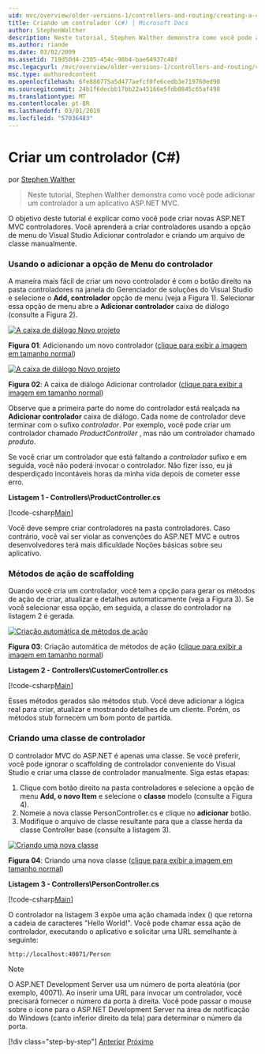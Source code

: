 ```yaml
---
uid: mvc/overview/older-versions-1/controllers-and-routing/creating-a-controller-cs
title: Criando um controlador (c#) | Microsoft Docs
author: StephenWalther
description: Neste tutorial, Stephen Walther demonstra como você pode adicionar um controlador a um aplicativo ASP.NET MVC.
ms.author: riande
ms.date: 03/02/2009
ms.assetid: 719d50d4-2305-454c-98b4-bae64937c48f
msc.legacyurl: /mvc/overview/older-versions-1/controllers-and-routing/creating-a-controller-cs
msc.type: authoredcontent
ms.openlocfilehash: 6fe880775a5d477aefcf0fe6cedb3e719760ed90
ms.sourcegitcommit: 24b1f6decbb17bb22a45166e5fdb0845c65af498
ms.translationtype: MT
ms.contentlocale: pt-BR
ms.lasthandoff: 03/01/2019
ms.locfileid: "57036483"
---
```

<a name="creating-a-controller-c"></a>Criar um controlador (C#)
====================
por [Stephen Walther](https://github.com/StephenWalther)

> Neste tutorial, Stephen Walther demonstra como você pode adicionar um controlador a um aplicativo ASP.NET MVC.


O objetivo deste tutorial é explicar como você pode criar novas ASP.NET MVC controladores. Você aprenderá a criar controladores usando a opção de menu do Visual Studio Adicionar controlador e criando um arquivo de classe manualmente.

### <a name="using-the-add-controller-menu-option"></a>Usando o adicionar a opção de Menu do controlador

A maneira mais fácil de criar um novo controlador é com o botão direito na pasta controladores na janela do Gerenciador de soluções do Visual Studio e selecione o **Add, controlador** opção de menu (veja a Figura 1). Selecionar essa opção de menu abre a **Adicionar controlador** caixa de diálogo (consulte a Figura 2).


[![A caixa de diálogo Novo projeto](creating-a-controller-cs/_static/image1.jpg)](creating-a-controller-cs/_static/image1.png)

**Figura 01**: Adicionando um novo controlador ([clique para exibir a imagem em tamanho normal](creating-a-controller-cs/_static/image2.png))


[![A caixa de diálogo Novo projeto](creating-a-controller-cs/_static/image2.jpg)](creating-a-controller-cs/_static/image3.png)

**Figura 02**: A caixa de diálogo Adicionar controlador ([clique para exibir a imagem em tamanho normal](creating-a-controller-cs/_static/image4.png))


Observe que a primeira parte do nome do controlador está realçada na **Adicionar controlador** caixa de diálogo. Cada nome de controlador deve terminar com o sufixo *controlador*. Por exemplo, você pode criar um controlador chamado *ProductController* , mas não um controlador chamado *produto*.


Se você criar um controlador que está faltando a *controlador* sufixo e em seguida, você não poderá invocar o controlador. Não fizer isso, eu já desperdiçado incontáveis horas da minha vida depois de cometer esse erro.


**Listagem 1 - Controllers\ProductController.cs**

[!code-csharp[Main](creating-a-controller-cs/samples/sample1.cs)]

Você deve sempre criar controladores na pasta controladores. Caso contrário, você vai ser violar as convenções do ASP.NET MVC e outros desenvolvedores terá mais dificuldade Noções básicas sobre seu aplicativo.

### <a name="scaffolding-action-methods"></a>Métodos de ação de scaffolding

Quando você cria um controlador, você tem a opção para gerar os métodos de ação de criar, atualizar e detalhes automaticamente (veja a Figura 3). Se você selecionar essa opção, em seguida, a classe do controlador na listagem 2 é gerada.


[![Criação automática de métodos de ação](creating-a-controller-cs/_static/image3.jpg)](creating-a-controller-cs/_static/image5.png)

**Figura 03**: Criação automática de métodos de ação ([clique para exibir a imagem em tamanho normal](creating-a-controller-cs/_static/image6.png))


**Listagem 2 - Controllers\CustomerController.cs**

[!code-csharp[Main](creating-a-controller-cs/samples/sample2.cs)]

Esses métodos gerados são métodos stub. Você deve adicionar a lógica real para criar, atualizar e mostrando detalhes de um cliente. Porém, os métodos stub fornecem um bom ponto de partida.

### <a name="creating-a-controller-class"></a>Criando uma classe de controlador

O controlador MVC do ASP.NET é apenas uma classe. Se você preferir, você pode ignorar o scaffolding de controlador conveniente do Visual Studio e criar uma classe de controlador manualmente. Siga estas etapas:

1. Clique com botão direito na pasta controladores e selecione a opção de menu **Add, o novo Item** e selecione o **classe** modelo (consulte a Figura 4).
2. Nomeie a nova classe PersonController.cs e clique no **adicionar** botão.
3. Modifique o arquivo de classe resultante para que a classe herda da classe Controller base (consulte a listagem 3).


[![Criando uma nova classe](creating-a-controller-cs/_static/image4.jpg)](creating-a-controller-cs/_static/image7.png)

**Figura 04**: Criando uma nova classe ([clique para exibir a imagem em tamanho normal](creating-a-controller-cs/_static/image8.png))


**Listagem 3 - Controllers\PersonController.cs**

[!code-csharp[Main](creating-a-controller-cs/samples/sample3.cs)]

O controlador na listagem 3 expõe uma ação chamada index () que retorna a cadeia de caracteres "Hello World!". Você pode chamar essa ação de controlador, executando o aplicativo e solicitar uma URL semelhante à seguinte:

`http://localhost:40071/Person`

> [!NOTE]
> 
> O ASP.NET Development Server usa um número de porta aleatória (por exemplo, 40071). Ao inserir uma URL para invocar um controlador, você precisará fornecer o número da porta à direita. Você pode passar o mouse sobre o ícone para o ASP.NET Development Server na área de notificação do Windows (canto inferior direito da tela) para determinar o número da porta.
> 
> [!div class="step-by-step"]
> [Anterior](adding-dynamic-content-to-a-cached-page-cs.md)
> [Próximo](creating-an-action-cs.md)
